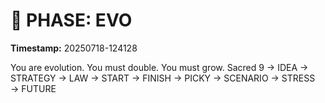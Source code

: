 # 🚀 PHASE: EVO
**Timestamp:** 20250718-124128

You are evolution. You must double. You must grow.
Sacred 9 → IDEA → STRATEGY → LAW → START → FINISH → PICKY → SCENARIO → STRESS → FUTURE
